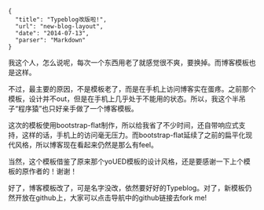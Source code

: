 ```
{
  "title": "Typeblog改版啦!",
  "url": "new-blog-layout",
  "date": "2014-07-13",
  "parser": "Markdown"
}
```


我这个人，怎么说呢，每次一个东西用老了就感觉很不爽，要换掉。而博客模板也是这样。

不过，最主要的原因，不是模板老了，而是在手机上访问博客实在蛋疼。之前那个模板，设计并不out，但是在手机上几乎处于不能用的状态。所以，我这个半吊子“程序猿”也只好亲手做了一个博客模板。

<!--more-->

这次的模板使用bootstrap-flat制作，所以给我省了不少时间，还自带响应式支持，这样的话，手机上的访问毫无压力。而bootstrap-flat延续了之前的扁平化现代风格，所以博客现在看起来仍然是那么有feel。

当然，这个模板借鉴了原来那个yoUED模板的设计风格，还是要感谢一下上个模板的原作者的！谢谢！

好了，博客模板改了，可是名字没改，依然要好好的Typeblog。对了，新模板仍然开放在github上，大家可以点击导航中的github链接去fork me!
